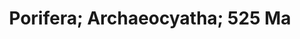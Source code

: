 ---
title: >
 Porifera; Archaeocyatha; 525 Ma
# description: Species occurrence data for the United States and U.S. Territories.
background: /assets/images/treasure-71.jpg
categories: ["Fossil"]
imageLicense: |
  [*](http://creativecommons.org/licenses/by-nc-nd/4.0)
composition:
  - type: postHeader
  - type: pageMarkdown
---